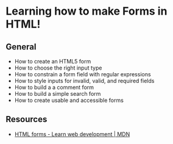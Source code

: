 # Learning how to make Forms in HTML!

## General
- How to create an HTML5 form  
- How to choose the right input type  
- How to constrain a form field with regular expressions  
- How to style inputs for invalid, valid, and required fields  
- How to build a a comment form  
- How to build a simple search form  
- How to create usable and accessible forms  

## Resources
- [HTML forms - Learn web development | MDN](https://developer.mozilla.org/en-US/docs/Learn/Forms)
